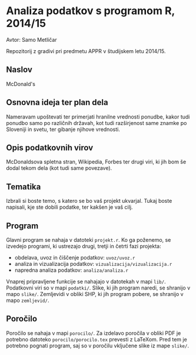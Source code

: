 # Analiza podatkov s programom R, 2014/15

Avtor: Samo Metličar

Repozitorij z gradivi pri predmetu APPR v študijskem letu 2014/15.

## Naslov

McDonald's

## Osnovna ideja ter plan dela

Nameravam upoštevati ter primerjati hranilne vrednosti ponudbe, kakor tudi ponudbo samo po različnih državah, kot tudi razširjenost same znamke po Sloveniji in svetu, ter gibanje njihove vrednosti.

## Opis podatkovnih virov

McDonaldsova spletna stran, Wikipedia, Forbes ter drugi viri, ki jih bom še dodal tekom dela (kot tudi same povezave).

## Tematika

Izbrali si boste temo, s katero se bo vaš projekt ukvarjal. Tukaj boste
napisali, kje ste dobili podatke, ter kakšen je vaš cilj.

## Program

Glavni program se nahaja v datoteki `projekt.r`. Ko ga poženemo, se izvedejo
programi, ki ustrezajo drugi, tretji in četrti fazi projekta:

* obdelava, uvoz in čiščenje podatkov: `uvoz/uvoz.r`
* analiza in vizualizacija podatkov: `vizualizacija/vizualizacija.r`
* napredna analiza podatkov: `analiza/analiza.r`

Vnaprej pripravljene funkcije se nahajajo v datotekah v mapi `lib/`. Podatkovni
viri so v mapi `podatki/`. Slike, ki jih program naredi, se shranijo v mapo
`slike/`. Zemljevidi v obliki SHP, ki jih program pobere, se shranijo v mapo
`zemljevid/`.

## Poročilo

Poročilo se nahaja v mapi `porocilo/`. Za izdelavo poročila v obliki PDF je
potrebno datoteko `porocilo/porocilo.tex` prevesti z LaTeXom. Pred tem je
potrebno pognati program, saj so v poročilu vključene slike iz mape `slike/`.
